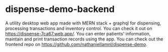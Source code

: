 # dispense-demo-backend
A utility desktop web app made with MERN stack + graphql for dispensing, processing transactions and inventory control. You can check it out on https://dispense-7ca67.web.app/. You can enter patients' information, maintain and print transaction records using the app. You can check out the frontend repo on https://github.com/nathaniellamnl/dispense-demo.
